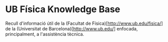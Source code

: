 UB Física Knowledge Base
========================

Recull d'informació útil de la (Facultat de Física)[http://www.ub.edu/fisica/] de la (Universitat de Barcelona)[http://www.ub.edu/] enfocada, principalment, a l'assistència tècnica.